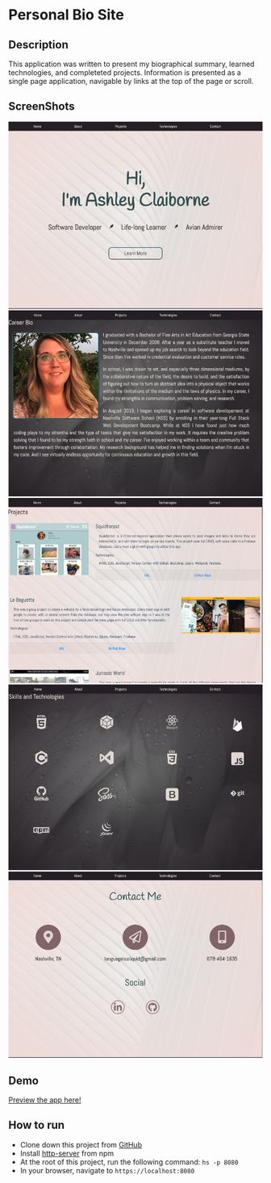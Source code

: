 # Personal Bio Site 

## Description

This application was written to present my biographical summary, learned technologies, and completeted projects. Information is presented as a single page application, navigable by links at the top of the page or scroll. 

## ScreenShots
![personal site home](https://raw.githubusercontent.com/aclai4067/personal-bio-site/master/assets/screenshots/personal-site-home-050320.png)
![personal site bio](https://raw.githubusercontent.com/aclai4067/personal-bio-site/master/assets/screenshots/personal-site-about-050320.png)
![personal site projects](https://raw.githubusercontent.com/aclai4067/personal-bio-site/master/assets/screenshots/personal-site-projects-050320.png)
![personal site technologies](https://raw.githubusercontent.com/aclai4067/personal-bio-site/master/assets/screenshots/personal-site-technologies-050320.png)
![personal site contact](https://raw.githubusercontent.com/aclai4067/personal-bio-site/master/assets/screenshots/personal-site-contact-050320.png)


## Demo
[Preview the app here!](https://personal-site-a4c8c.firebaseapp.com/)

## How to run
* Clone down this project from [GitHub](https://github.com/aclai4067/personal-bio-site)
* Install [http-server](https://npmjs.com/package/http-server) from npm
* At the root of this project, run the following command: `hs -p 8080`
* In your browser, navigate to `https://localhost:8080`

